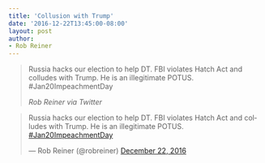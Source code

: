 ```yaml
---
title: 'Collusion with Trump'
date: '2016-12-22T13:45:00-08:00'
layout: post
author:
- Rob Reiner
---
```


> Russia hacks our election to help DT. FBI violates Hatch Act and colludes with Trump. He is an illegitimate POTUS. #Jan20ImpeachmentDay
>
> <cite>Rob Reiner via Twitter</cite>

<blockquote class="twitter-tweet"><p lang="en" dir="ltr">Russia hacks our election to help DT. FBI violates Hatch Act and colludes with Trump. He is an illegitimate POTUS. <a href="https://twitter.com/hashtag/Jan20ImpeachmentDay?src=hash&amp;ref_src=twsrc%5Etfw">#Jan20ImpeachmentDay</a></p>&mdash; Rob Reiner (@robreiner) <a href="https://twitter.com/robreiner/status/811847276326830080?ref_src=twsrc%5Etfw">December 22, 2016</a></blockquote> <script async src="https://platform.twitter.com/widgets.js" charset="utf-8"></script>
